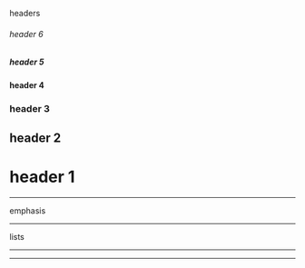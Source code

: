 headers
###### header 6
##### header 5
#### header 4
### header 3
## header 2
# header 1
***
emphasis
***
lists


***
***



